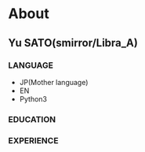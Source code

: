 # About
## Yu SATO(smirror/Libra_A)
### LANGUAGE
- JP(Mother language)
- EN
- Python3


### EDUCATION

### EXPERIENCE
